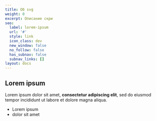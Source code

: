 ```yaml
---
title: Об svg
weight: 0
excerpt: Описание скри
seo:
  label: lorem-ipsum
  url: '#'
  style: link
  icon_class: dev
  new_window: false
  no_follow: false
  has_subnav: false
  subnav_links: []
layout: docs
---
```


## Lorem ipsum

Lorem ipsum dolor sit amet, **consectetur adipiscing elit**, sed do eiusmod tempor incididunt ut labore et dolore magna aliqua.

- Lorem ipsum
- dolor sit amet